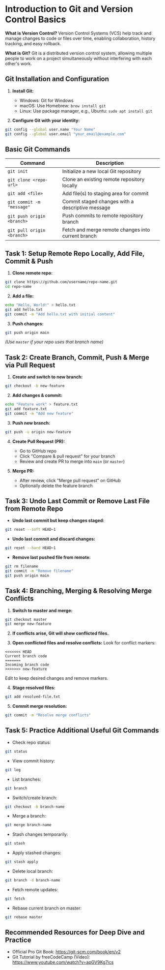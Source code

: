 # Introduction to Git and Version Control Basics

**What is Version Control?** Version Control Systems (VCS) help track and manage changes to code or files over time, enabling collaboration, history tracking, and easy rollback.

**What is Git?** Git is a distributed version control system, allowing multiple people to work on a project simultaneously without interfering with each other's work.

## Git Installation and Configuration

1. **Install Git:**
   * Windows: Git for Windows
   * macOS: Use Homebrew: `brew install git`
   * Linux: Use package manager, e.g., Ubuntu: `sudo apt install git`

2. **Configure Git with your identity:**

```bash
git config --global user.name "Your Name"
git config --global user.email "your_email@example.com"
```

## Basic Git Commands

| Command | Description |
|---------|-------------|
| `git init` | Initialize a new local Git repository |
| `git clone <repo-url>` | Clone an existing remote repository locally |
| `git add <file>` | Add file(s) to staging area for commit |
| `git commit -m "message"` | Commit staged changes with a descriptive message |
| `git push origin <branch>` | Push commits to remote repository branch |
| `git pull origin <branch>` | Fetch and merge remote changes into current branch |

## Task 1: Setup Remote Repo Locally, Add File, Commit & Push

1. **Clone remote repo:**

```bash
git clone https://github.com/username/repo-name.git
cd repo-name
```

2. **Add a file:**

```bash
echo "Hello, World!" > hello.txt
git add hello.txt
git commit -m "Add hello.txt with initial content"
```

3. **Push changes:**

```bash
git push origin main
```

*(Use `master` if your repo uses that branch name)*

## Task 2: Create Branch, Commit, Push & Merge via Pull Request

1. **Create and switch to new branch:**

```bash
git checkout -b new-feature
```

2. **Add changes & commit:**

```bash
echo "Feature work" > feature.txt
git add feature.txt
git commit -m "Add new feature"
```

3. **Push new branch:**

```bash
git push -u origin new-feature
```

4. **Create Pull Request (PR):**
   * Go to GitHub repo
   * Click "Compare & pull request" for your branch
   * Review and create PR to merge into `main` (or `master`)

5. **Merge PR:**
   * After review, click "Merge pull request" on GitHub
   * Optionally delete the feature branch

## Task 3: Undo Last Commit or Remove Last File from Remote Repo

* **Undo last commit but keep changes staged:**

```bash
git reset --soft HEAD~1
```

* **Undo last commit and discard changes:**

```bash
git reset --hard HEAD~1
```

* **Remove last pushed file from remote:**

```bash
git rm filename
git commit -m "Remove filename"
git push origin main
```

## Task 4: Branching, Merging & Resolving Merge Conflicts

1. **Switch to master and merge:**

```bash
git checkout master
git merge new-feature
```

2. **If conflicts arise, Git will show conflicted files.**

3. **Open conflicted files and resolve conflicts:**
   Look for conflict markers:

```text
<<<<<<< HEAD
Current branch code
=======
Incoming branch code
>>>>>>> new-feature
```

Edit to keep desired changes and remove markers.

4. **Stage resolved files:**

```bash
git add resolved-file.txt
```

5. **Commit merge resolution:**

```bash
git commit -m "Resolve merge conflicts"
```

## Task 5: Practice Additional Useful Git Commands

* Check repo status:

```bash
git status
```

* View commit history:

```bash
git log
```

* List branches:

```bash
git branch
```

* Switch/create branch:

```bash
git checkout -b branch-name
```

* Merge a branch:

```bash
git merge branch-name
```

* Stash changes temporarily:

```bash
git stash
```

* Apply stashed changes:

```bash
git stash apply
```

* Delete local branch:

```bash
git branch -d branch-name
```

* Fetch remote updates:

```bash
git fetch
```

* Rebase current branch on master:

```bash
git rebase master
```

## Recommended Resources for Deep Dive and Practice

* Official Pro Git Book: https://git-scm.com/book/en/v2
* Git Tutorial by freeCodeCamp (Video): https://www.youtube.com/watch?v=apGV9Kg7ics
